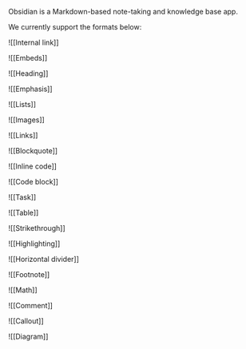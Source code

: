 Obsidian is a Markdown-based note-taking and knowledge base app. 

We currently support the formats below:

![[Internal link]]

![[Embeds]]

![[Heading]]

![[Emphasis]]

![[Lists]]

![[Images]]

![[Links]]

![[Blockquote]]

![[Inline code]]

![[Code block]]

![[Task]]

![[Table]]

![[Strikethrough]]

![[Highlighting]]

![[Horizontal divider]]

![[Footnote]]

![[Math]]

![[Comment]]

![[Callout]]

![[Diagram]]

